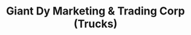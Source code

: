 ---
title: "Giant Dy Marketing & Trading Corp (Trucks)"
url: /puerto-princesa/giant-dy-marketing-und-trading-corp-trucks/
shop: Autohaus
---